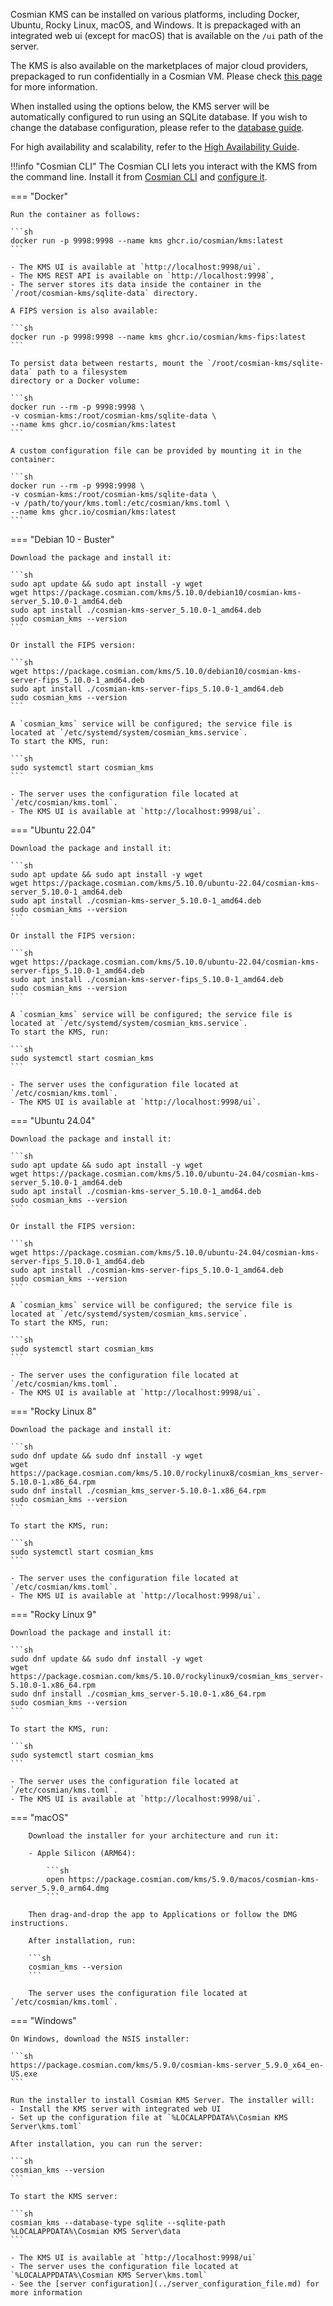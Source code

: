Cosmian KMS can be installed on various platforms, including Docker, Ubuntu, Rocky Linux, macOS, and Windows.
It is prepackaged with an integrated web ui (except for macOS) that is available on the `/ui` path of the server.

The KMS is also available on the marketplaces of major cloud providers, prepackaged to run confidentially in a Cosmian VM.
Please check [this page](./marketplace_guide.md) for more information.

When installed using the options below, the KMS server will be automatically configured to run
using an SQLite database.
If you wish to change the database configuration, please refer to the [database guide](../database.md).

For high availability and scalability, refer to the [High Availability Guide](./high_availability_mode.md).

!!!info "Cosmian CLI"
    The Cosmian CLI lets you interact with the KMS from the command line.
    Install it from [Cosmian CLI](https://package.cosmian.com/cli/)
    and [configure it](../../cosmian_cli/index.md).

=== "Docker"

    Run the container as follows:

    ```sh
    docker run -p 9998:9998 --name kms ghcr.io/cosmian/kms:latest
    ```

    - The KMS UI is available at `http://localhost:9998/ui`.
    - The KMS REST API is available on `http://localhost:9998`,
    - The server stores its data inside the container in the `/root/cosmian-kms/sqlite-data` directory.

    A FIPS version is also available:

    ```sh
    docker run -p 9998:9998 --name kms ghcr.io/cosmian/kms-fips:latest
    ```

    To persist data between restarts, mount the `/root/cosmian-kms/sqlite-data` path to a filesystem
    directory or a Docker volume:

    ```sh
    docker run --rm -p 9998:9998 \
    -v cosmian-kms:/root/cosmian-kms/sqlite-data \
    --name kms ghcr.io/cosmian/kms:latest
    ```

    A custom configuration file can be provided by mounting it in the container:

    ```sh
    docker run --rm -p 9998:9998 \
    -v cosmian-kms:/root/cosmian-kms/sqlite-data \
    -v /path/to/your/kms.toml:/etc/cosmian/kms.toml \
    --name kms ghcr.io/cosmian/kms:latest
    ```

=== "Debian 10 - Buster"

    Download the package and install it:

    ```sh
    sudo apt update && sudo apt install -y wget
    wget https://package.cosmian.com/kms/5.10.0/debian10/cosmian-kms-server_5.10.0-1_amd64.deb
    sudo apt install ./cosmian-kms-server_5.10.0-1_amd64.deb
    sudo cosmian_kms --version
    ```

    Or install the FIPS version:

    ```sh
    wget https://package.cosmian.com/kms/5.10.0/debian10/cosmian-kms-server-fips_5.10.0-1_amd64.deb
    sudo apt install ./cosmian-kms-server-fips_5.10.0-1_amd64.deb
    sudo cosmian_kms --version
    ```

    A `cosmian_kms` service will be configured; the service file is located at `/etc/systemd/system/cosmian_kms.service`.
    To start the KMS, run:

    ```sh
    sudo systemctl start cosmian_kms
    ```

    - The server uses the configuration file located at `/etc/cosmian/kms.toml`.
    - The KMS UI is available at `http://localhost:9998/ui`.

=== "Ubuntu 22.04"

    Download the package and install it:

    ```sh
    sudo apt update && sudo apt install -y wget
    wget https://package.cosmian.com/kms/5.10.0/ubuntu-22.04/cosmian-kms-server_5.10.0-1_amd64.deb
    sudo apt install ./cosmian-kms-server_5.10.0-1_amd64.deb
    sudo cosmian_kms --version
    ```

    Or install the FIPS version:

    ```sh
    wget https://package.cosmian.com/kms/5.10.0/ubuntu-22.04/cosmian-kms-server-fips_5.10.0-1_amd64.deb
    sudo apt install ./cosmian-kms-server-fips_5.10.0-1_amd64.deb
    sudo cosmian_kms --version
    ```

    A `cosmian_kms` service will be configured; the service file is located at `/etc/systemd/system/cosmian_kms.service`.
    To start the KMS, run:

    ```sh
    sudo systemctl start cosmian_kms
    ```

    - The server uses the configuration file located at `/etc/cosmian/kms.toml`.
    - The KMS UI is available at `http://localhost:9998/ui`.

=== "Ubuntu 24.04"

    Download the package and install it:

    ```sh
    sudo apt update && sudo apt install -y wget
    wget https://package.cosmian.com/kms/5.10.0/ubuntu-24.04/cosmian-kms-server_5.10.0-1_amd64.deb
    sudo apt install ./cosmian-kms-server_5.10.0-1_amd64.deb
    sudo cosmian_kms --version
    ```

    Or install the FIPS version:

    ```sh
    wget https://package.cosmian.com/kms/5.10.0/ubuntu-24.04/cosmian-kms-server-fips_5.10.0-1_amd64.deb
    sudo apt install ./cosmian-kms-server-fips_5.10.0-1_amd64.deb
    sudo cosmian_kms --version
    ```

    A `cosmian_kms` service will be configured; the service file is located at `/etc/systemd/system/cosmian_kms.service`.
    To start the KMS, run:

    ```sh
    sudo systemctl start cosmian_kms
    ```

    - The server uses the configuration file located at `/etc/cosmian/kms.toml`.
    - The KMS UI is available at `http://localhost:9998/ui`.

=== "Rocky Linux 8"

    Download the package and install it:

    ```sh
    sudo dnf update && sudo dnf install -y wget
    wget https://package.cosmian.com/kms/5.10.0/rockylinux8/cosmian_kms_server-5.10.0-1.x86_64.rpm
    sudo dnf install ./cosmian_kms_server-5.10.0-1.x86_64.rpm
    sudo cosmian_kms --version
    ```

    To start the KMS, run:

    ```sh
    sudo systemctl start cosmian_kms
    ```

    - The server uses the configuration file located at `/etc/cosmian/kms.toml`.
    - The KMS UI is available at `http://localhost:9998/ui`.

=== "Rocky Linux 9"

    Download the package and install it:

    ```sh
    sudo dnf update && sudo dnf install -y wget
    wget https://package.cosmian.com/kms/5.10.0/rockylinux9/cosmian_kms_server-5.10.0-1.x86_64.rpm
    sudo dnf install ./cosmian_kms_server-5.10.0-1.x86_64.rpm
    sudo cosmian_kms --version
    ```

    To start the KMS, run:

    ```sh
    sudo systemctl start cosmian_kms
    ```

    - The server uses the configuration file located at `/etc/cosmian/kms.toml`.
    - The KMS UI is available at `http://localhost:9998/ui`.

=== "macOS"

        Download the installer for your architecture and run it:

        - Apple Silicon (ARM64):

            ```sh
            open https://package.cosmian.com/kms/5.9.0/macos/cosmian-kms-server_5.9.0_arm64.dmg
            ```

        Then drag-and-drop the app to Applications or follow the DMG instructions.

        After installation, run:

        ```sh
        cosmian_kms --version
        ```

        The server uses the configuration file located at `/etc/cosmian/kms.toml`.

=== "Windows"

    On Windows, download the NSIS installer:

    ```sh
    https://package.cosmian.com/kms/5.9.0/cosmian-kms-server_5.9.0_x64_en-US.exe
    ```

    Run the installer to install Cosmian KMS Server. The installer will:
    - Install the KMS server with integrated web UI
    - Set up the configuration file at `%LOCALAPPDATA%\Cosmian KMS Server\kms.toml`

    After installation, you can run the server:

    ```sh
    cosmian_kms --version
    ```

    To start the KMS server:

    ```sh
    cosmian_kms --database-type sqlite --sqlite-path %LOCALAPPDATA%\Cosmian KMS Server\data
    ```

    - The KMS UI is available at `http://localhost:9998/ui`
    - The server uses the configuration file located at `%LOCALAPPDATA%\Cosmian KMS Server\kms.toml`
    - See the [server configuration](../server_configuration_file.md) for more information
